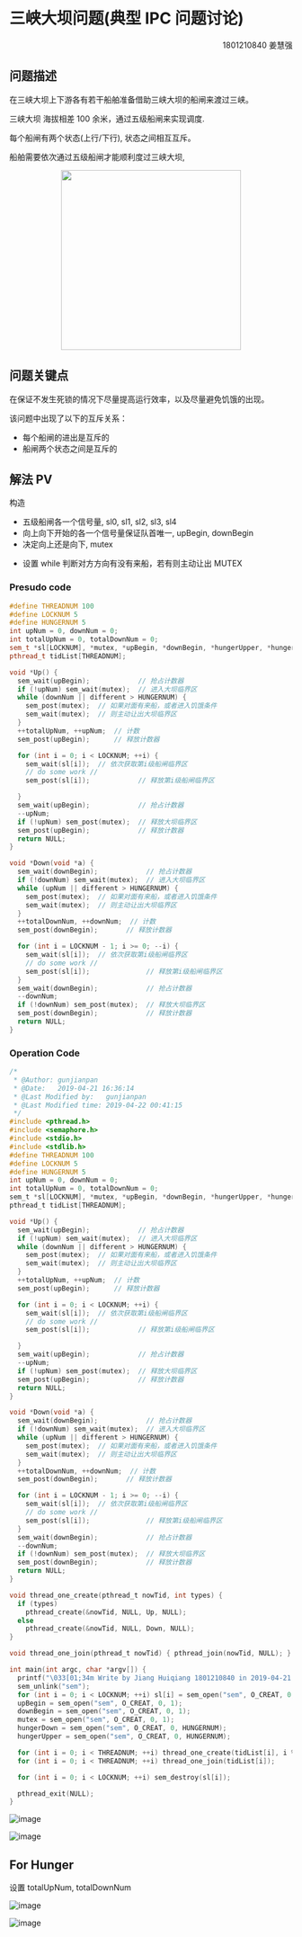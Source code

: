 # 三峡大坝问题(典型 IPC 问题讨论)

<p align="right">1801210840 姜慧强</p>

## 问题描述

在三峡大坝上下游各有若干船舶准备借助三峡大坝的船闸来渡过三峡。

三峡大坝 海拔相差 100 余米，通过五级船闸来实现调度.

每个船闸有两个状态(上行/下行), 状态之间相互互斥。

船舶需要依次通过五级船闸才能顺利度过三峡大坝,

<center><img width="320" src="https://cdn.nlark.com/yuque/0/2019/png/104214/1555835056972-90caf820-1644-4755-979d-c0c42d9ed93b.png"></center>

## 问题关键点

在保证不发生死锁的情况下尽量提高运行效率，以及尽量避免饥饿的出现。

该问题中出现了以下的互斥关系：

- 每个船闸的进出是互斥的
- 船闸两个状态之间是互斥的

## 解法 PV

构造

- 五级船闸各一个信号量, sl0, sl1, sl2, sl3, sl4
- 向上向下开始的各一个信号量保证队首唯一, upBegin, downBegin
- 决定向上还是向下, mutex

* 设置 while 判断对方方向有没有来船，若有则主动让出 MUTEX

### Presudo code

```cpp
#define THREADNUM 100
#define LOCKNUM 5
#define HUNGERNUM 5
int upNum = 0, downNum = 0;
int totalUpNum = 0, totalDownNum = 0;
sem_t *sl[LOCKNUM], *mutex, *upBegin, *downBegin, *hungerUpper, *hungerDown;
pthread_t tidList[THREADNUM];

void *Up() {
  sem_wait(upBegin);            // 抢占计数器
  if (!upNum) sem_wait(mutex);  // 进入大坝临界区
  while (downNum || different > HUNGERNUM) {
    sem_post(mutex);  // 如果对面有来船，或者进入饥饿条件
    sem_wait(mutex);  // 则主动让出大坝临界区
  }
  ++totalUpNum, ++upNum;  // 计数
  sem_post(upBegin);      // 释放计数器

  for (int i = 0; i < LOCKNUM; ++i) {
    sem_wait(sl[i]);  // 依次获取第i级船闸临界区
    // do some work //
    sem_post(sl[i]);            // 释放第i级船闸临界区

  }
  sem_wait(upBegin);            // 抢占计数器
  --upNum;
  if (!upNum) sem_post(mutex);  // 释放大坝临界区
  sem_post(upBegin);            // 释放计数器
  return NULL;
}

void *Down(void *a) {
  sem_wait(downBegin);            // 抢占计数器
  if (!downNum) sem_wait(mutex);  // 进入大坝临界区
  while (upNum || different > HUNGERNUM) {
    sem_post(mutex);  // 如果对面有来船，或者进入饥饿条件
    sem_wait(mutex);  // 则主动让出大坝临界区
  }
  ++totalDownNum, ++downNum;  // 计数
  sem_post(downBegin);       // 释放计数器

  for (int i = LOCKNUM - 1; i >= 0; --i) {
    sem_wait(sl[i]);  // 依次获取第i级船闸临界区
    // do some work //
    sem_post(sl[i]);              // 释放第i级船闸临界区
  }
  sem_wait(downBegin);            // 抢占计数器
  --downNum;
  if (!downNum) sem_post(mutex);  // 释放大坝临界区
  sem_post(downBegin);            // 释放计数器
  return NULL;
}
```

### Operation Code

```c
/*
 * @Author: gunjianpan
 * @Date:   2019-04-21 16:36:14
 * @Last Modified by:   gunjianpan
 * @Last Modified time: 2019-04-22 00:41:15
 */
#include <pthread.h>
#include <semaphore.h>
#include <stdio.h>
#include <stdlib.h>
#define THREADNUM 100
#define LOCKNUM 5
#define HUNGERNUM 5
int upNum = 0, downNum = 0;
int totalUpNum = 0, totalDownNum = 0;
sem_t *sl[LOCKNUM], *mutex, *upBegin, *downBegin, *hungerUpper, *hungerDown;
pthread_t tidList[THREADNUM];

void *Up() {
  sem_wait(upBegin);            // 抢占计数器
  if (!upNum) sem_wait(mutex);  // 进入大坝临界区
  while (downNum || different > HUNGERNUM) {
    sem_post(mutex);  // 如果对面有来船，或者进入饥饿条件
    sem_wait(mutex);  // 则主动让出大坝临界区
  }
  ++totalUpNum, ++upNum;  // 计数
  sem_post(upBegin);      // 释放计数器

  for (int i = 0; i < LOCKNUM; ++i) {
    sem_wait(sl[i]);  // 依次获取第i级船闸临界区
    // do some work //
    sem_post(sl[i]);            // 释放第i级船闸临界区

  }
  sem_wait(upBegin);            // 抢占计数器
  --upNum;
  if (!upNum) sem_post(mutex);  // 释放大坝临界区
  sem_post(upBegin);            // 释放计数器
  return NULL;
}

void *Down(void *a) {
  sem_wait(downBegin);            // 抢占计数器
  if (!downNum) sem_wait(mutex);  // 进入大坝临界区
  while (upNum || different > HUNGERNUM) {
    sem_post(mutex);  // 如果对面有来船，或者进入饥饿条件
    sem_wait(mutex);  // 则主动让出大坝临界区
  }
  ++totalDownNum, ++downNum;  // 计数
  sem_post(downBegin);       // 释放计数器

  for (int i = LOCKNUM - 1; i >= 0; --i) {
    sem_wait(sl[i]);  // 依次获取第i级船闸临界区
    // do some work //
    sem_post(sl[i]);              // 释放第i级船闸临界区
  }
  sem_wait(downBegin);            // 抢占计数器
  --downNum;
  if (!downNum) sem_post(mutex);  // 释放大坝临界区
  sem_post(downBegin);            // 释放计数器
  return NULL;
}

void thread_one_create(pthread_t nowTid, int types) {
  if (types)
    pthread_create(&nowTid, NULL, Up, NULL);
  else
    pthread_create(&nowTid, NULL, Down, NULL);
}

void thread_one_join(pthread_t nowTid) { pthread_join(nowTid, NULL); }

int main(int argc, char *argv[]) {
  printf("\033[01;34m Write by Jiang Huiqiang 1801210840 in 2019-04-21 \033[0m\n");
  sem_unlink("sem");
  for (int i = 0; i < LOCKNUM; ++i) sl[i] = sem_open("sem", O_CREAT, 0, 1);
  upBegin = sem_open("sem", O_CREAT, 0, 1);
  downBegin = sem_open("sem", O_CREAT, 0, 1);
  mutex = sem_open("sem", O_CREAT, 0, 1);
  hungerDown = sem_open("sem", O_CREAT, 0, HUNGERNUM);
  hungerUpper = sem_open("sem", O_CREAT, 0, HUNGERNUM);

  for (int i = 0; i < THREADNUM; ++i) thread_one_create(tidList[i], i % 2);
  for (int i = 0; i < THREADNUM; ++i) thread_one_join(tidList[i]);

  for (int i = 0; i < LOCKNUM; ++i) sem_destroy(sl[i]);

  pthread_exit(NULL);
}
```

![image](https://cdn.nlark.com/yuque/0/2019/png/104214/1555858416067-fb4812e5-49c5-4cb2-8489-a03a1129c20b.png)

![image](https://cdn.nlark.com/yuque/0/2019/png/104214/1555858418552-a634f05e-c26c-4807-874d-d97eebfdae8f.png)

## For Hunger

设置 totalUpNum, totalDownNum

![image](https://cdn.nlark.com/yuque/0/2019/png/104214/1555858451683-8be38bae-1c32-43e3-9caa-0da495572fbf.png)

![image](https://cdn.nlark.com/yuque/0/2019/png/104214/1555858706563-9fe11b7f-004f-4c9a-8512-a2a0a2316115.png)
